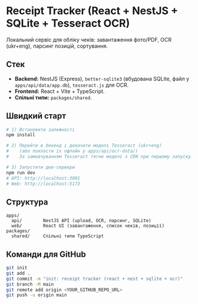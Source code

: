 # Receipt Tracker (React + NestJS + SQLite + Tesseract OCR)

Локальний сервіс для обліку чеків: завантаження фото/PDF, OCR (ukr+eng), парсинг позицій, сортування.

## Стек
- **Backend:** NestJS (Express), `better-sqlite3` (вбудована SQLite, файл у `apps/api/data/app.db`), `tesseract.js` для OCR.
- **Frontend:** React + Vite + TypeScript.
- **Спільні типи:** `packages/shared`.

## Швидкий старт
```bash
# 1) Встановити залежності
npm install

# 2) Перейти в бекенд і докачати моделі Tesseract (ukr+eng)
#    (або покласти їх офлайн у apps/api/ocr-data/)
#    За замовчуванням Tesseract тягне моделі з CDN при першому запуску.

# 3) Запустити дев-сервери
npm run dev
# API: http://localhost:3001
# Web: http://localhost:5173
```

## Структура
```
apps/
  api/        NestJS API (upload, OCR, парсинг, SQLite)
  web/        React UI (завантаження, список чеків, позиції)
packages/
  shared/     Спільні типи TypeScript
```

## Команди для GitHub
```bash
git init
git add .
git commit -m "init: receipt tracker (react + nest + sqlite + ocr)"
git branch -M main
git remote add origin <YOUR_GITHUB_REPO_URL>
git push -u origin main
```

